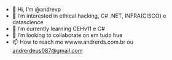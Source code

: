 - 👋 Hi, I’m @andrevp
- 👀 I’m interested in ethical hacking, C# .NET, INFRA(CISCO) e datascience
- 🌱 I’m currently learning CEHv11 e C#
- 💞️ I’m looking to collaborate on  em tudo hue
- 📫 How to reach me  wwww.andrerds.com.br ou andrerdeus087@gmail.com

